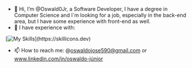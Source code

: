 - 👋 Hi, I’m @Oswald0Jr, a Software Developer, I have a degree in Computer Science and I`m looking for a job, especially in the back-end area, but I have some experience with front-end as well.
- 🌱 I have experience with:

[![My Skills](https://skillicons.dev/icons?i=py,postgres,mysql,cs,spring,java,js,html,css,)](https://skillicons.dev)

- 📫 How to reach me: @oswaldojose590@gmail.com or www.linkedin.com/in/oswaldo-júnior



